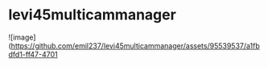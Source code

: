 # levi45multicammanager
>
![image](https://github.com/emil237/levi45multicammanager/assets/95539537/a1fbdfd1-ff47-4701
